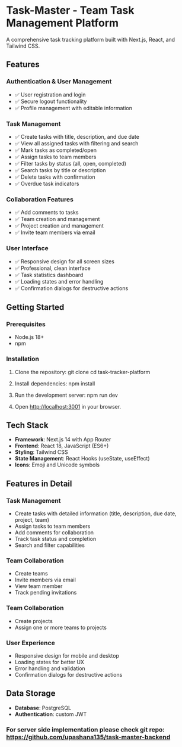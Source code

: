 # Task-Master - Team Task Management Platform

A comprehensive task tracking platform built with Next.js, React, and Tailwind CSS.

## Features

### Authentication & User Management
- ✅ User registration and login
- ✅ Secure logout functionality
- ✅ Profile management with editable information

### Task Management
- ✅ Create tasks with title, description, and due date
- ✅ View all assigned tasks with filtering and search
- ✅ Mark tasks as completed/open
- ✅ Assign tasks to team members
- ✅ Filter tasks by status (all, open, completed)
- ✅ Search tasks by title or description
- ✅ Delete tasks with confirmation
- ✅ Overdue task indicators

### Collaboration Features
- ✅ Add comments to tasks
- ✅ Team creation and management
- ✅ Project creation and management
- ✅ Invite team members via email

### User Interface
- ✅ Responsive design for all screen sizes
- ✅ Professional, clean interface
- ✅ Task statistics dashboard
- ✅ Loading states and error handling
- ✅ Confirmation dialogs for destructive actions

## Getting Started

### Prerequisites
- Node.js 18+ 
- npm

### Installation

1. Clone the repository:
git clone <repository-url>
cd task-tracker-platform

2. Install dependencies:
npm install

3. Run the development server:
npm run dev

4. Open [http://localhost:3001](http://localhost:3001) in your browser.

## Tech Stack

- **Framework**: Next.js 14 with App Router
- **Frontend**: React 18, JavaScript (ES6+)
- **Styling**: Tailwind CSS
- **State Management**: React Hooks (useState, useEffect)
- **Icons**: Emoji and Unicode symbols

## Features in Detail

### Task Management
- Create tasks with detailed information (title, description, due date, project, team)
- Assign tasks to team members
- Add comments for collaboration
- Track task status and completion
- Search and filter capabilities

### Team Collaboration
- Create teams
- Invite members via email
- View team member
- Track pending invitations

### Team Collaboration
- Create projects
- Assign one or more teams to projects

### User Experience
- Responsive design for mobile and desktop
- Loading states for better UX
- Error handling and validation
- Confirmation dialogs for destructive actions

## Data Storage

- **Database**: PostgreSQL
- **Authentication**: custom JWT

### For server side implementation please check git repo: https://github.com/upashana135/task-master-backend
